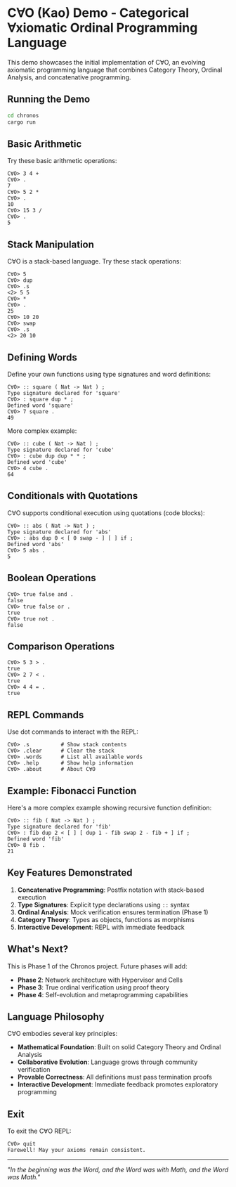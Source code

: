 # C∀O (Kao) Demo - Categorical ∀xiomatic Ordinal Programming Language

This demo showcases the initial implementation of C∀O, an evolving axiomatic programming language that combines Category Theory, Ordinal Analysis, and concatenative programming.

## Running the Demo

```bash
cd chronos
cargo run
```

## Basic Arithmetic

Try these basic arithmetic operations:

```
C∀O> 3 4 +
C∀O> .
7
C∀O> 5 2 *
C∀O> .
10
C∀O> 15 3 /
C∀O> .
5
```

## Stack Manipulation

C∀O is a stack-based language. Try these stack operations:

```
C∀O> 5
C∀O> dup
C∀O> .s
<2> 5 5
C∀O> *
C∀O> .
25
C∀O> 10 20
C∀O> swap
C∀O> .s
<2> 20 10
```

## Defining Words

Define your own functions using type signatures and word definitions:

```
C∀O> :: square ( Nat -> Nat ) ;
Type signature declared for 'square'
C∀O> : square dup * ;
Defined word 'square'
C∀O> 7 square .
49
```

More complex example:

```
C∀O> :: cube ( Nat -> Nat ) ;
Type signature declared for 'cube'
C∀O> : cube dup dup * * ;
Defined word 'cube'
C∀O> 4 cube .
64
```

## Conditionals with Quotations

C∀O supports conditional execution using quotations (code blocks):

```
C∀O> :: abs ( Nat -> Nat ) ;
Type signature declared for 'abs'
C∀O> : abs dup 0 < [ 0 swap - ] [ ] if ;
Defined word 'abs'
C∀O> 5 abs .
5
```

## Boolean Operations

```
C∀O> true false and .
false
C∀O> true false or .
true
C∀O> true not .
false
```

## Comparison Operations

```
C∀O> 5 3 > .
true
C∀O> 2 7 < .
true
C∀O> 4 4 = .
true
```

## REPL Commands

Use dot commands to interact with the REPL:

```
C∀O> .s          # Show stack contents
C∀O> .clear      # Clear the stack
C∀O> .words      # List all available words
C∀O> .help       # Show help information
C∀O> .about      # About C∀O
```

## Example: Fibonacci Function

Here's a more complex example showing recursive function definition:

```
C∀O> :: fib ( Nat -> Nat ) ;
Type signature declared for 'fib'
C∀O> : fib dup 2 < [ ] [ dup 1 - fib swap 2 - fib + ] if ;
Defined word 'fib'
C∀O> 8 fib .
21
```

## Key Features Demonstrated

1. **Concatenative Programming**: Postfix notation with stack-based execution
2. **Type Signatures**: Explicit type declarations using `::` syntax
3. **Ordinal Analysis**: Mock verification ensures termination (Phase 1)
4. **Category Theory**: Types as objects, functions as morphisms
5. **Interactive Development**: REPL with immediate feedback

## What's Next?

This is Phase 1 of the Chronos project. Future phases will add:

- **Phase 2**: Network architecture with Hypervisor and Cells
- **Phase 3**: True ordinal verification using proof theory
- **Phase 4**: Self-evolution and metaprogramming capabilities

## Language Philosophy

C∀O embodies several key principles:

- **Mathematical Foundation**: Built on solid Category Theory and Ordinal Analysis
- **Collaborative Evolution**: Language grows through community verification
- **Provable Correctness**: All definitions must pass termination proofs
- **Interactive Development**: Immediate feedback promotes exploratory programming

## Exit

To exit the C∀O REPL:

```
C∀O> quit
Farewell! May your axioms remain consistent.
```

---

*"In the beginning was the Word, and the Word was with Math, and the Word was Math."*